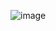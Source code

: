 ![image](https://github.com/kocaksey/MWSMHeightCalculator/assets/83529848/903e836c-47a5-47df-922f-e66c4e9e3f74)
